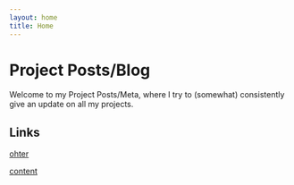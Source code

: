 ```yaml
---
layout: home
title: Home
---
```


# Project Posts/Blog

Welcome to my Project Posts/Meta, where I try to (somewhat) consistently give an update on all my projects.

## Links

[ohter](./content/other.html)

[content](./content/about-my-sites.html)